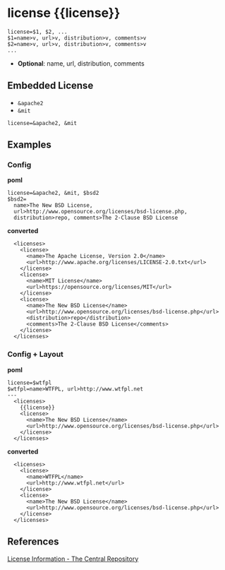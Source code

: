 # license {{license}}
```
license=$1, $2, ...
$1=name>v, url>v, distribution>v, comments>v
$2=name>v, url>v, distribution>v, comments>v
...
```

- **Optional**: name, url, distribution, comments


## Embedded License
- `&apache2`
- `&mit`

```
license=&apache2, &mit
```


## Examples
### Config
**poml**
```
license=&apache2, &mit, $bsd2
$bsd2=
  name>The New BSD License,
  url>http://www.opensource.org/licenses/bsd-license.php,
  distribution>repo, comments>The 2-Clause BSD License
```

**converted**
```
  <licenses>
    <license>
      <name>The Apache License, Version 2.0</name>
      <url>http://www.apache.org/licenses/LICENSE-2.0.txt</url>
    </license>
    <license>
      <name>MIT License</name>
      <url>https://opensource.org/licenses/MIT</url>
    </license>
    <license>
      <name>The New BSD License</name>
      <url>http://www.opensource.org/licenses/bsd-license.php</url>
      <distribution>repo</distribution>
      <comments>The 2-Clause BSD License</comments>
    </license>
  </licenses>
```

### Config + Layout
**poml**
```
license=$wtfpl
$wtfpl=name>WTFPL, url>http://www.wtfpl.net
---
  <licenses>
    {{license}}
    <license>
      <name>The New BSD License</name>
      <url>http://www.opensource.org/licenses/bsd-license.php</url>
    </license>    
  </licenses>
```

**converted**
```
  <licenses>
    <license>
      <name>WTFPL</name>
      <url>http://www.wtfpl.net</url>
    </license>
    <license>
      <name>The New BSD License</name>
      <url>http://www.opensource.org/licenses/bsd-license.php</url>
    </license>
  </licenses>
```


## References
[License Information - The Central Repository](http://central.sonatype.org/pages/requirements.html#license-information)
